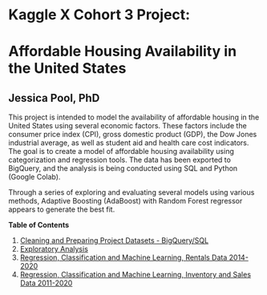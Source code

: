# Kaggle X Cohort 3 Project: 
# Affordable Housing Availability in the United States
## Jessica Pool, PhD

This project is intended to model the availability of affordable housing in the United States using several economic factors. These factors include the consumer price index (CPI), gross domestic product (GDP), the Dow Jones industrial average, as well as student aid and health care cost indicators. The goal is to create a model of affordable housing availability using categorization and regression tools. The data has been exported to BigQuery, and the analysis is being conducted using SQL and Python (Google Colab).

Through a series of exploring and evaluating several models using various methods, Adaptive Boosting (AdaBoost) with Random Forest regressor appears to generate the best fit.

**Table of Contents**

1. [Cleaning and Preparing Project Datasets - BigQuery/SQL](updatedcleaningprepaffordablehousing)
2. [Exploratory Analysis](AffordableHousingMatrix.ipynb)
3. [Regression, Classification and Machine Learning, Rentals Data 2014-2020](regressiontesting.ipynb)
4. [Regression, Classification and Machine Learning, Inventory and Sales Data 2011-2020](regressioninventory.ipynb)
